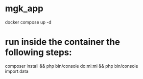 # mgk_app

docker compose up -d

# run inside the container the following steps: 
composer install && php bin/console do:mi:mi && php bin/console import:data
